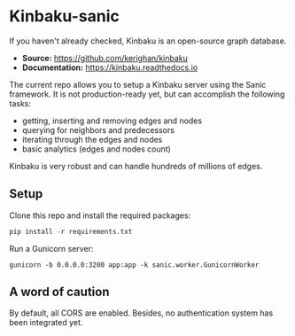 Kinbaku-sanic
=============

If you haven't already checked, Kinbaku is an open-source graph database.
- **Source:** https://github.com/kerighan/kinbaku
- **Documentation:** https://kinbaku.readthedocs.io

The current repo allows you to setup a Kinbaku server using the Sanic framework. It is not production-ready yet, but can accomplish the following tasks:
- getting, inserting and removing edges and nodes
- querying for neighbors and predecessors
- iterating through the edges and nodes
- basic analytics (edges and nodes count)

Kinbaku is very robust and can handle hundreds of millions of edges.

Setup
-----
Clone this repo and install the required packages:

```python
pip install -r requirements.txt
```

Run a Gunicorn server:
```
gunicorn -b 0.0.0.0:3200 app:app -k sanic.worker.GunicornWorker
```

A word of caution
-----------------
By default, all CORS are enabled. Besides, no authentication system has been integrated yet.
